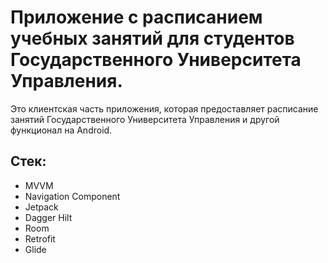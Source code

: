 # Приложение с расписанием учебных занятий для студентов Государственного Университета Управления.

Это клиентская часть приложения, которая предоставляет расписание занятий Государственного Университета Управления и другой функционал на Android.

## Стек:

- MVVM
- Navigation Component
- Jetpack
- Dagger Hilt
- Room
- Retrofit
- Glide
